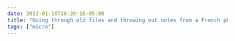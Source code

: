 ```yaml
---
date: 2022-01-16T18:26:16-05:00
title: "Going through old files and throwing out notes from a French phonetics class from over a decade ago. I recognize that I don't need them anymore, but there's still something hard about it!"
tags: ["micro"]
---
```

